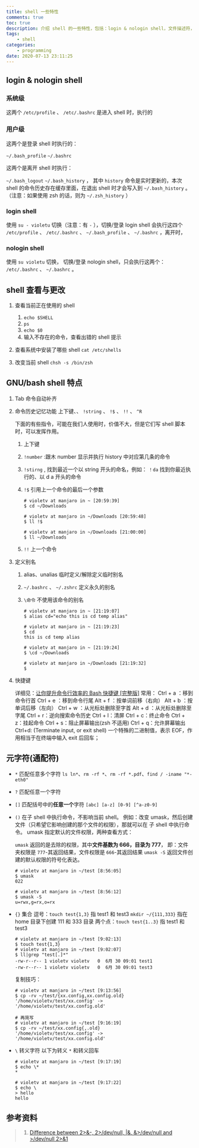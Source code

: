 ```yaml
---
title: shell 一些特性
comments: true
toc: true
description: 介绍 shell 的一些特性，包括：login & nologin shell，文件描述符，元字符
tags:
    - shell
categories:
    - programming
date: 2020-07-13 23:11:25
---
```


## login & nologin shell

### 系统级

这两个 `/etc/profile` 、 `/etc/.bashrc` 是进入 shell 时，执行的

### 用户级

这两个是登录 shell 时执行的：

`~/.bash_profile`
`~/.bashrc`

这两个是离开 shell 时执行：

`~/.bash_logout`
`~/.bash_history` ， 其中 `history` 命令是实时更新的，本次 shell 的命令历史存在缓存里面，在退出 shell 时才会写入到 `~/.bash_history` 。（注意：如果使用 zsh 的话，则为 `~/.zsh_history` ）

### login shell

使用 `su - violetu` 切换（注意：有 `-` ），切换/登录 login shell 会执行这四个 `/etc/profile` 、 `/etc/.bashrc` 、 `~/.bash_profile` 、 `~/.bashrc` ，离开时，

### nologin shell

使用 `su violetu` 切换， 切换/登录 nologin shell，只会执行这两个： `/etc/.bashrc` 、 `~/.bashrc` 。

## shell 查看与更改

1. 查看当前正在使用的 shell
    1. `echo $SHELL`
    2. `ps`
    3. `echo $0`
    4. 输入不存在的命令，查看出错的 shell 提示
2. 查看系统中安装了哪些 shell
   `cat /etc/shells`

3. 改变当前 shell
   `chsh -s /bin/zsh`

## GNU/bash shell 特点

1. Tab 命令自动补齐
2. 命令历史记忆功能 上下键、、 `!string` 、 `!$` 、 `!!` 、 `^R`

    下面的有些指令，可能在我们人使用时，价值不大，但是它们写 shell 脚本时，可以发挥作用。

    1. 上下键
    2. `!number` :跟木 number 显示并执行 history 中对应第几条的命令
    3. `!stirng` , 找到最近一个以 string 开头的命名，例如： `！da` 找到你最近执行的、以 d a 开头的命令
    4. `!$` 引用上一个命令的最后一个参数

        ```shell
        # violetv at manjaro in ~ [20:59:39]
        $ cd ~/Downloads

        # violetv at manjaro in ~/Downloads [20:59:48]
        $ ll !$

        # violetv at manjaro in ~/Downloads [21:00:00]
        $ ll ~/Downloads
        ```

    5. `!!` 上一个命令

3. 定义别名

    1. alias、unalias 临时定义/解除定义临时别名
    2. `~/.bashrc` 、 `~/.zshrc` 定义永久的别名
    3. `\命令` 不使用该命令的别名

        ```shell
        # violetv at manjaro in ~ [21:19:07]
        $ alias cd="echo this is cd temp alias"

        # violetv at manjaro in ~ [21:19:23]
        $ cd
        this is cd temp alias

        # violetv at manjaro in ~ [21:19:24]
        $ \cd ~/Downloads

        # violetv at manjaro in ~/Downloads [21:19:32]
        $
        ```

4. 快捷键

    详细见：[让你提升命令行效率的 Bash 快捷键 [完整版]](https://linuxtoy.org/archives/bash-shortcuts.html)
    常用：
    Ctrl + a ：移到命令行首
    Ctrl + e ：移到命令行尾
    Alt + f ：按单词前移（右向）
    Alt + b ：按单词后移（左向）
    Ctrl + w ：从光标处删除至字首
    Alt + d ：从光标处删除至字尾
    Ctrl + r：逆向搜索命令历史
    Ctrl + l：清屏
    Ctrl + c：终止命令
    Ctrl + z：挂起命令
    Ctrl + s：阻止屏幕输出(zsh 不适用)
    Ctrl + q：允许屏幕输出
    Ctrl+d: (Terminate input, or exit shell) 一个特殊的二进制值，表示 EOF，作用相当于在终端中输入 exit 后回车；

## 元字符(通配符)

-   `*` 匹配任意多个字符 `ls ln*`、`rm -rf *`、`rm -rf *.pdf`、`find / -iname "*-eth0"`
-   `?` 匹配任意一个字符
-   `[]` 匹配括号中的**任意一个**字符 `[abc] [a-z] [0-9] [^a-z0-9]`
-   `()` 在子 shell 中执行命令，不影响当前 shell。
    例如：改变 umask，然后创建文件（只希望它影响创建的那个文件的权限），那就可以在 子 shell 中执行命令。
    umask 指定默认的文件权限，两种查看方式：

    `umask` 返回的是去除的权限，其中**文件基数为 666，目录为 777**， 即：文件夹权限是 `777`-其返回结果，文件权限是 `666`-其返回结果
    `umask -S` 返回文件创建的默认权限的符号化表达。

    ```shell
    # violetv at manjaro in ~/test [8:56:05]
    $ umask
    022

    # violetv at manjaro in ~/test [8:56:12]
    $ umask -S
    u=rwx,g=rx,o=rx
    ```

-   `{}` 集合
    逗号：`touch test{1,3}` 指 test1 和 test3
    `mkdir ~/{111,333}` 指在 home 目录下创建 111 和 333 目录
    两个点：`touch test{1..3}` 指 test1 和 test3

    ```shell
    # violetv at manjaro in ~/test [9:02:13]
    $ touch test{1,3}
    # violetv at manjaro in ~/test [9:02:07]
    $ ll|grep "test[.]*"
    -rw-r--r-- 1 violetv violetv   0  6月 30 09:01 test1
    -rw-r--r-- 1 violetv violetv   0  6月 30 09:01 test3
    ```

    复制技巧：

    ```shell
    # violetv at manjaro in ~/test [9:13:56]
    $ cp -rv ~/test/{xx.config,xx.config.old}
    '/home/violetv/test/xx.config' -> '/home/violetv/test/xx.config.old'

    # 再简写
    # violetv at manjaro in ~/test [9:16:19]
    $ cp -rv ~/test/xx.config{,.old}
    '/home/violetv/test/xx.config' -> '/home/violetv/test/xx.config.old'
    ```

-   `\` 转义字符
    以下为转义 `*` 和转义回车

    ```shell
    # violetv at manjaro in ~/test [9:17:19]
    $ echo \*
    *

    # violetv at manjaro in ~/test [9:17:22]
    $ echo \
    > hello
    hello
    ```

## 参考资料

> 1. [Difference between 2>&-, 2>/dev/null, |&, &>/dev/null and >/dev/null 2>&1](https://unix.stackexchange.com/questions/70963/difference-between-2-2-dev-null-dev-null-and-dev-null-21)
